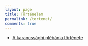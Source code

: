 ```yaml
---
layout: page
title: Történelem
permalink: /tortenet/
comments: true
---
```


+ [A karancssághi plébánia története][1]

[1]:/tortenet/A-karancssaghi-plebania-tortenete/
